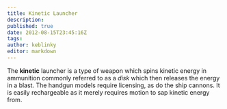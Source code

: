 ```yaml
---
title: Kinetic Launcher
description:
published: true
date: 2012-08-15T23:45:16Z
tags: 
author: keblinky
editor: markdown
---
```


The **kinetic** launcher is a type of weapon which spins kinetic energy in ammunition commonly referred to as a *disk* which then releases the energy in a blast. The handgun models require licensing, as do the ship cannons. It is easily rechargeable as it merely requires motion to sap kinetic energy from. 